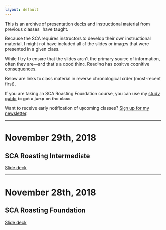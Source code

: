 ```yaml
---
layout: default
---
```

This is an archive of presentation decks and instructional material from previous classes I have taught. 

Because the SCA requires instructors to develop their own instructional material, I might not have included all of the slides or images that were presented in a given class. 

While I try to ensure that the slides aren't the primary source of information, often they are—and that's a good thing. <a target="_blank" rel="noopener noreferrer external" title="" href="https://mccleskeyms.typepad.com/files/what-reading-does-for-the-mind.pdf">Reading has positive cognitive consequences</a>.

Below are links to class material in reverse chronological order (most-recent first). 

If you are taking an SCA Roasting Foundation course, you can use my <a target="_blank" rel="noopener noreferrer external" title="" href="/foundation-study-v1.html">study guide</a> to get a jump on the class. 

Want to receive early notification of upcoming classes? <a href="/signup.html">Sign up for my newsletter</a>.

----

# November 29th, 2018

## SCA Roasting Intermediate 

[Slide deck](/nov29-2018.html)

----

# November 28th, 2018

## SCA Roasting Foundation  

[Slide deck](/nov28-2018.html)
